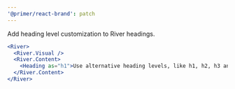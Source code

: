 ```yaml
---
'@primer/react-brand': patch
---
```


Add heading level customization to River headings.

```jsx
<River>
  <River.Visual />
  <River.Content>
    <Heading as="h1">Use alternative heading levels, like h1, h2, h3 and more</Heading>
  </River.Content>
</River>
```
